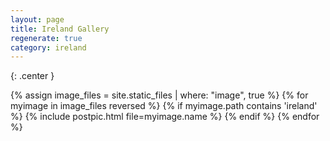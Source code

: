 ```yaml
---
layout: page
title: Ireland Gallery
regenerate: true
category: ireland
---
```

{: .center }

{% assign image_files = site.static_files | where: "image", true %}
{% for myimage in image_files reversed %}
  {% if myimage.path contains 'ireland' %}
  {% include postpic.html file=myimage.name %}
  {% endif %}
{% endfor %}
